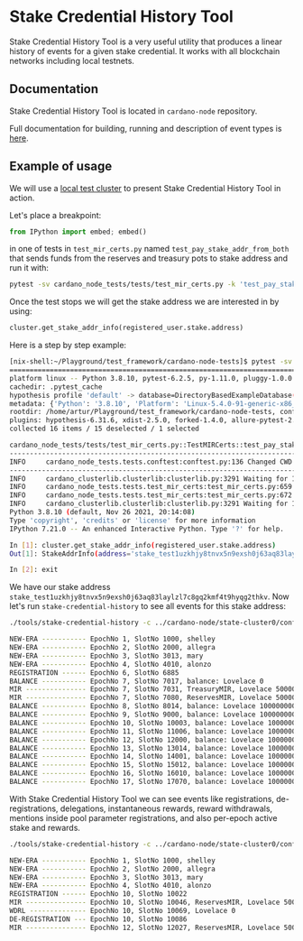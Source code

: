 # Stake Credential History Tool


Stake Credential History Tool is a very useful utility that produces a linear history of events for a given stake credential.
It works with all blockchain networks including local testnets.


## Documentation

Stake Credential History Tool is located in `cardano-node` repository.

Full documentation for building, running and description of event types is [here](https://github.com/input-output-hk/cardano-node/blob/master/cardano-client-demo/Stake-Credential-History.md).


## Example of usage

We will use a [local test cluster](https://github.com/input-output-hk/cardano-node-tests/blob/master/doc/running_local_cluster.md) to present Stake Credential History Tool in action.


Let's place a breakpoint:


```python
from IPython import embed; embed()
```

in one of tests in `test_mir_certs.py` named `test_pay_stake_addr_from_both` that sends funds from the reserves and treasury pots to stake address and run it with:


```sh
pytest -sv cardano_node_tests/tests/test_mir_certs.py -k 'test_pay_stake_addr_from_both'
```

Once the test stops we will get the stake address we are interested in by using:

```python
cluster.get_stake_addr_info(registered_user.stake.address)
```

Here is a step by step example:


```sh
[nix-shell:~/Playground/test_framework/cardano-node-tests]$ pytest -sv cardano_node_tests/tests/test_mir_certs.py -k 'test_pay_stake_addr_from_both'
==================================================================================================================================== test session starts ====================================================================================================================================
platform linux -- Python 3.8.10, pytest-6.2.5, py-1.11.0, pluggy-1.0.0 -- /home/artur/Playground/test_framework/cardano-node-tests/.env/bin/python3
cachedir: .pytest_cache
hypothesis profile 'default' -> database=DirectoryBasedExampleDatabase('/home/artur/Playground/test_framework/cardano-node-tests/.hypothesis/examples')
metadata: {'Python': '3.8.10', 'Platform': 'Linux-5.4.0-91-generic-x86_64-with-glibc2.29', 'Packages': {'pytest': '6.2.5', 'py': '1.11.0', 'pluggy': '1.0.0'}, 'Plugins': {'hypothesis': '6.31.6', 'xdist': '2.5.0', 'forked': '1.4.0', 'allure-pytest': '2.9.45', 'html': '3.1.1', 'order': '1.0.0', 'metadata': '1.11.0'}, 'cardano-node': '1.31.0', 'cardano-node rev': '2cbe363874d0261bc62f52185cf23ed492cf4859', 'ghc': 'ghc-8.10', 'cardano-node-tests rev': '950bcf9c5417388cc50aeff09b5cb078c8dd1df7', 'cardano-node-tests url': 'https://github.com/input-output-hk/cardano-node-tests/tree/950bcf9c5417388cc50aeff09b5cb078c8dd1df7', 'CARDANO_NODE_SOCKET_PATH': '/home/artur/Playground/test_framework/cardano-node/state-cluster0/bft1.socket', 'cardano-cli exe': '/nix/store/k07rnxyzyka72678qjjpnnng9z0hwcak-cardano-cli-exe-cardano-cli-1.31.0/bin/cardano-cli', 'HAS_DBSYNC': 'True', 'db-sync': '12.0.0', 'db-sync rev': '9d0180571482ee4c6acb6fbc6bf55b5a4e2ee833', 'db-sync ghc': 'ghc-8.10', 'db-sync exe': '/nix/store/ykfw353myymhmv8v70x61kb37n5pm4ps-cardano-db-sync-exe-cardano-db-sync-12.0.0/bin/cardano-db-sync'}
rootdir: /home/artur/Playground/test_framework/cardano-node-tests, configfile: pytest.ini
plugins: hypothesis-6.31.6, xdist-2.5.0, forked-1.4.0, allure-pytest-2.9.45, html-3.1.1, order-1.0.0, metadata-1.11.0
collected 16 items / 15 deselected / 1 selected

cardano_node_tests/tests/test_mir_certs.py::TestMIRCerts::test_pay_stake_addr_from_both
-------------------------------------------------------------------------------------------------------------------------------------- live log setup ---------------------------------------------------------------------------------------------------------------------------------------
INFO     cardano_node_tests.tests.conftest:conftest.py:136 Changed CWD to '/run/user/1000/pytest-of-artur/pytest-0'.
--------------------------------------------------------------------------------------------------------------------------------------- live log call ---------------------------------------------------------------------------------------------------------------------------------------
INFO     cardano_clusterlib.clusterlib:clusterlib.py:3291 Waiting for 18.40 sec for slot no 7005.
INFO     cardano_node_tests.tests.test_mir_certs:test_mir_certs.py:659 Submitting MIR cert for tranferring funds from treasury to 'stake_test1uzkhjy8tnvx5n9exsh0j63aq83laylzl7c8gq2kmf4t9hyqg2thkv' in epoch 7 on cluster instance 0
INFO     cardano_node_tests.tests.test_mir_certs:test_mir_certs.py:672 Submitting MIR cert for tranferring funds from reserves to 'stake_test1uzkhjy8tnvx5n9exsh0j63aq83laylzl7c8gq2kmf4t9hyqg2thkv' in epoch 7 on cluster instance 0
INFO     cardano_clusterlib.clusterlib:clusterlib.py:3291 Waiting for 184.20 sec for slot no 8005.
Python 3.8.10 (default, Nov 26 2021, 20:14:08)
Type 'copyright', 'credits' or 'license' for more information
IPython 7.21.0 -- An enhanced Interactive Python. Type '?' for help.

In [1]: cluster.get_stake_addr_info(registered_user.stake.address)
Out[1]: StakeAddrInfo(address='stake_test1uzkhjy8tnvx5n9exsh0j63aq83laylzl7c8gq2kmf4t9hyqg2thkv', delegation='', reward_account_balance=100000000)

In [2]: exit
```

We have our stake address `stake_test1uzkhjy8tnvx5n9exsh0j63aq83laylzl7c8gq2kmf4t9hyqg2thkv`.
Now let's run `stake-credential-history` to see all events for this stake address:


```sh
./tools/stake-credential-history -c ../cardano-node/state-cluster0/config-bft1.json -s ../cardano-node/state-cluster0/bft1.socket --stake-address-bech32 stake_test1uzkhjy8tnvx5n9exsh0j63aq83laylzl7c8gq2kmf4t9hyqg2thkv

NEW-ERA ----------- EpochNo 1, SlotNo 1000, shelley
NEW-ERA ----------- EpochNo 2, SlotNo 2000, allegra
NEW-ERA ----------- EpochNo 3, SlotNo 3013, mary
NEW-ERA ----------- EpochNo 4, SlotNo 4010, alonzo
REGISTRATION ------ EpochNo 6, SlotNo 6885
BALANCE ----------- EpochNo 7, SlotNo 7017, balance: Lovelace 0
MIR --------------- EpochNo 7, SlotNo 7031, TreasuryMIR, Lovelace 50000000
MIR --------------- EpochNo 7, SlotNo 7080, ReservesMIR, Lovelace 50000000
BALANCE ----------- EpochNo 8, SlotNo 8014, balance: Lovelace 100000000
BALANCE ----------- EpochNo 9, SlotNo 9000, balance: Lovelace 100000000
BALANCE ----------- EpochNo 10, SlotNo 10003, balance: Lovelace 100000000
BALANCE ----------- EpochNo 11, SlotNo 11006, balance: Lovelace 100000000
BALANCE ----------- EpochNo 12, SlotNo 12000, balance: Lovelace 100000000
BALANCE ----------- EpochNo 13, SlotNo 13014, balance: Lovelace 100000000
BALANCE ----------- EpochNo 14, SlotNo 14001, balance: Lovelace 100000000
BALANCE ----------- EpochNo 15, SlotNo 15012, balance: Lovelace 100000000
BALANCE ----------- EpochNo 16, SlotNo 16010, balance: Lovelace 100000000
BALANCE ----------- EpochNo 17, SlotNo 17070, balance: Lovelace 100000000
```

With Stake Credential History Tool we can see events like registrations, de-registrations, delegations, instantaneous rewards, reward withdrawals, mentions inside pool parameter registrations, and also per-epoch active stake and rewards.


```sh
./tools/stake-credential-history -c ../cardano-node/state-cluster0/config-bft1.json -s ../cardano-node/state-cluster0/bft1.socket --stake-address-bech32 stake_test1upfgrjq2wpd2k9lgw5744d3dlh0c88m7vev9qng5m7khtag5l8cmw

NEW-ERA ----------- EpochNo 1, SlotNo 1000, shelley
NEW-ERA ----------- EpochNo 2, SlotNo 2000, allegra
NEW-ERA ----------- EpochNo 3, SlotNo 3013, mary
NEW-ERA ----------- EpochNo 4, SlotNo 4010, alonzo
REGISTRATION ------ EpochNo 10, SlotNo 10022
MIR --------------- EpochNo 10, SlotNo 10046, ReservesMIR, Lovelace 50000000000000
WDRL -------------- EpochNo 10, SlotNo 10069, Lovelace 0
DE-REGISTRATION --- EpochNo 10, SlotNo 10086
MIR --------------- EpochNo 12, SlotNo 12027, ReservesMIR, Lovelace 50000000000000
```
